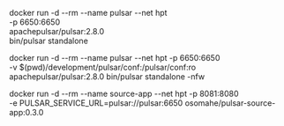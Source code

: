 docker run -d --rm --name pulsar --net hpt \
-p 6650:6650 \
apachepulsar/pulsar:2.8.0 \
bin/pulsar standalone

docker run -d --rm --name pulsar --net hpt -p 6650:6650 \
-v $(pwd)/development/pulsar/conf:/pulsar/conf:ro \
apachepulsar/pulsar:2.8.0 bin/pulsar standalone -nfw

docker run -d --rm --name source-app --net hpt -p 8081:8080 \
-e PULSAR_SERVICE_URL=pulsar://pulsar:6650 osomahe/pulsar-source-app:0.3.0